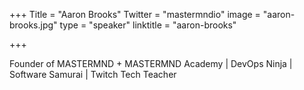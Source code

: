 +++
Title = "Aaron Brooks"
Twitter = "mastermndio"
image = "aaron-brooks.jpg"
type = "speaker"
linktitle = "aaron-brooks"

+++

Founder of MASTERMND + MASTERMND Academy | DevOps Ninja | Software Samurai | Twitch Tech Teacher

